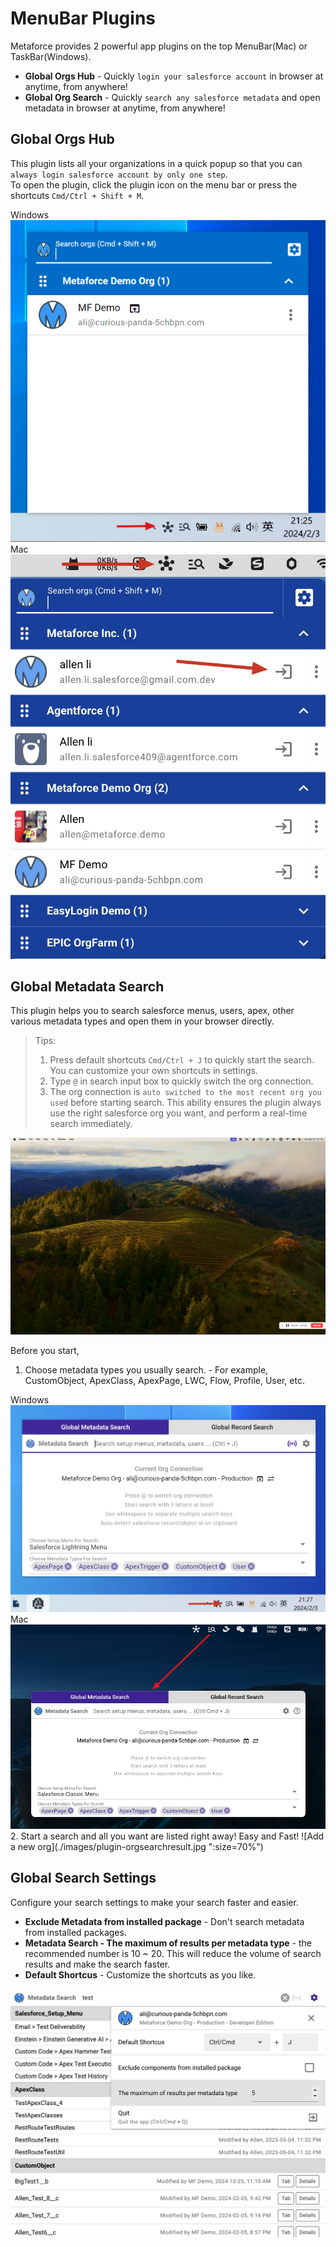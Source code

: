 # MenuBar Plugins

Metaforce provides 2 powerful app plugins on the top MenuBar(Mac) or TaskBar(Windows).

-   **Global Orgs Hub** - Quickly `login your salesforce account` in browser at anytime, from anywhere!
-   **Global Org Search** - Quickly `search any salesforce metadata` and open metadata in browser at anytime, from anywhere!

## Global Orgs Hub

This plugin lists all your organizations in a quick popup so that you can `always login salesforce account by only one step`.  
To open the plugin, click the plugin icon on the menu bar or press the shortcuts `Cmd/Ctrl + Shift + M`.

<div class="flex-images">
    <div style="width:100%;">Windows<img src="/pages/gettingStarted/images/plugin-orghub-windows.jpg"></div>
    <div style="width:100%;">Mac<img src="/pages/gettingStarted/images/plugin-orghub.jpg"></div>
</div>

## Global Metadata Search

This plugin helps you to search salesforce menus, users, apex, other various metadata types and open them in your browser directly.

> Tips:
>
> 1.  Press default shortcuts `Cmd/Ctrl + J` to quickly start the search. You can customize your own shortcuts in settings.
> 2.  Type `@` in search input box to quickly switch the org connection.
> 3.  The org connection is `auto switched to the most recent org you used` before starting search. This ability ensures the plugin always use the right salesforce org you want, and perform a real-time search immediately.

![Add a new org](./images/menubar-search.gif)

Before you start,

1. Choose metadata types you usually search. - For example, CustomObject, ApexClass, ApexPage, LWC, Flow, Profile, User, etc.
 <div class="flex-images">
     <div style="width:100%;" >Windows<img src="/pages/gettingStarted/images/plugin-meta-windows.jpg"></div>
     <div style="width:100%;">Mac<img src="/pages/gettingStarted/images/plugin-orgseach.jpg"></div>
 </div>
2. Start a search and all you want are listed right away! Easy and Fast!
   ![Add a new org](./images/plugin-orgsearchresult.jpg ":size=70%")

## Global Search Settings

Configure your search settings to make your search faster and easier.

-   **Exclude Metadata from installed package** - Don't search metadata from installed packages.
-   **Metadata Search - The maximum of results per metadata type** - the recommended number is 10 ~ 20. This will reduce the volume of search results and make the search faster.
-   **Default Shortcus** - Customize the shortcuts as you like.

![Add a new org](./images/plugin-orgsearchsetting.jpg ":size=70%")
